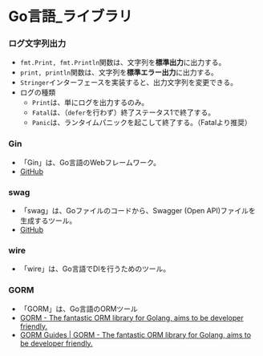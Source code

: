 ﻿# Go言語_ライブラリ

### ログ文字列出力

- `fmt.Print, fmt.Println`関数は、文字列を**標準出力**に出力する。
- `print, println`関数は、文字列を**標準エラー出力**に出力する。
- `Stringer`インターフェースを実装すると、出力文字列を変更できる。
- ログの種類
  - `Print`は、単にログを出力するのみ。
  - `Fatal`は、（`defer`を行わず）終了ステータス1で終了する。
  - `Panic`は、ランタイムパニックを起こして終了する。（Fatalより推奨）

### Gin

- 「Gin」は、Go言語のWebフレームワーク。
- [GitHub](https://github.com/gin-gonic/gin)

### swag

- 「swag」は、Goファイルのコードから、Swagger (Open API)ファイルを生成するツール。
- [GitHub](https://github.com/swaggo/swag)

### wire

- 「wire」は、Go言語でDIを行うためのツール。

### GORM

- 「GORM」は、Go言語のORMツール
- [GORM - The fantastic ORM library for Golang, aims to be developer friendly.](https://gorm.io/ja_JP/)
- [GORM Guides | GORM - The fantastic ORM library for Golang, aims to be developer friendly.](https://gorm.io/docs/)
